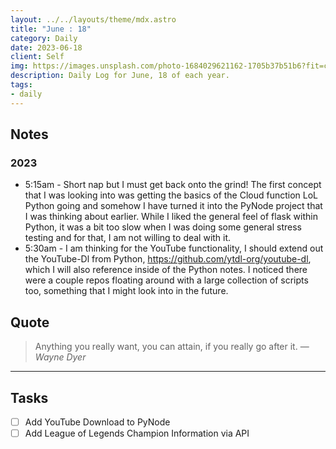 ```yaml
---
layout: ../../layouts/theme/mdx.astro
title: "June : 18"
category: Daily
date: 2023-06-18
client: Self
img: https://images.unsplash.com/photo-1684029621162-1705b37b51b6?fit=crop&q=85&w=1400&h=700
description: Daily Log for June, 18 of each year.
tags:
- daily
---
```


## Notes

### 2023
- 5:15am - Short nap but I must get back onto the grind! The first concept that I was looking into was getting the basics of the Cloud function LoL Python going and somehow I have turned it into the PyNode project that I was thinking about earlier. While I liked the general feel of flask within Python, it was a bit too slow when I was doing some general stress testing and for that, I am not willing to deal with it. 
- 5:30am - I am thinking for the YouTube functionality, I should extend out the YouTube-Dl from Python, https://github.com/ytdl-org/youtube-dl, which I will also reference inside of the Python notes. I noticed there were a couple repos floating around with a large collection of scripts too, something that I might look into in the future.

## Quote

> Anything you really want, you can attain, if you really go after it.
> — <cite>Wayne Dyer</cite>

---

## Tasks

- [ ] Add YouTube Download to PyNode
- [ ] Add League of Legends Champion Information via API